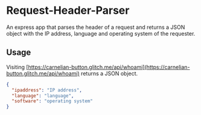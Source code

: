 # Request-Header-Parser
An express app that parses the header of a request and returns a JSON object with the IP address, language and operating system of the requester.  

## Usage
Visiting [https://carnelian-button.glitch.me/api/whoami](https://carnelian-button.glitch.me/api/whoami) returns a JSON object.

```JSON
{
  "ipaddress": "IP address",
  "language": "language",
  "software": "operating system"
}
```

